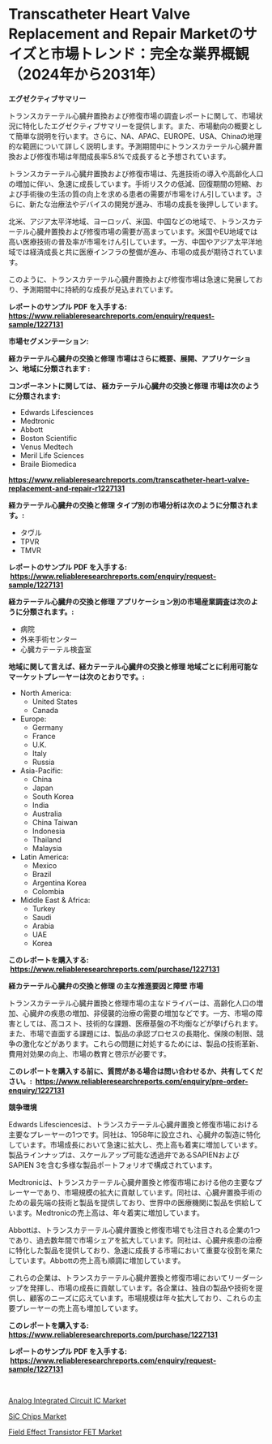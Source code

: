 <p><h1>Transcatheter Heart Valve Replacement and Repair Marketのサイズと市場トレンド：完全な業界概観（2024年から2031年）</h1></p><p><strong>エグゼクティブサマリー</strong></p>
<p><p>トランスカテーテル心臓弁置換および修復市場の調査レポートに関して、市場状況に特化したエグゼクティブサマリーを提供します。また、市場動向の概要として簡単な説明を行います。さらに、NA、APAC、EUROPE、USA、Chinaの地理的な範囲について詳しく説明します。予測期間中にトランスカテーテル心臓弁置換および修復市場は年間成長率5.8%で成長すると予想されています。</p><p>トランスカテーテル心臓弁置換および修復市場は、先進技術の導入や高齢化人口の増加に伴い、急速に成長しています。手術リスクの低減、回復期間の短縮、および手術後の生活の質の向上を求める患者の需要が市場をけん引しています。さらに、新たな治療法やデバイスの開発が進み、市場の成長を後押ししています。</p><p>北米、アジア太平洋地域、ヨーロッパ、米国、中国などの地域で、トランスカテーテル心臓弁置換および修復市場の需要が高まっています。米国やEU地域では高い医療技術の普及率が市場をけん引しています。一方、中国やアジア太平洋地域では経済成長と共に医療インフラの整備が進み、市場の成長が期待されています。</p><p>このように、トランスカテーテル心臓弁置換および修復市場は急速に発展しており、予測期間中に持続的な成長が見込まれています。</p></p>
<p><strong>レポートのサンプル PDF を入手する: <a href="https://www.reliableresearchreports.com/enquiry/request-sample/1227131">https://www.reliableresearchreports.com/enquiry/request-sample/1227131</a></strong></p>
<p><strong>市場セグメンテーション:</strong></p>
<p><strong> 経カテーテル心臓弁の交換と修理 市場はさらに概要、展開、アプリケーション、地域に分類されます :</strong></p>
<p><strong>コンポーネントに関しては、 経カテーテル心臓弁の交換と修理 市場は次のように分類されます: &nbsp;</strong></p>
<p><ul><li>Edwards Lifesciences</li><li>Medtronic</li><li>Abbott</li><li>Boston Scientific</li><li>Venus Medtech</li><li>Meril Life Sciences</li><li>Braile Biomedica</li></ul></p>
<p><strong><a href="https://www.reliableresearchreports.com/transcatheter-heart-valve-replacement-and-repair-r1227131">https://www.reliableresearchreports.com/transcatheter-heart-valve-replacement-and-repair-r1227131</a></strong></p>
<p><strong> 経カテーテル心臓弁の交換と修理 タイプ別の市場分析は次のように分類されます。:</strong></p>
<p><ul><li>タヴル</li><li>TPVR</li><li>TMVR</li></ul></p>
<p><strong>レポートのサンプル PDF を入手する: &nbsp;<a href="https://www.reliableresearchreports.com/enquiry/request-sample/1227131">https://www.reliableresearchreports.com/enquiry/request-sample/1227131</a></strong></p>
<p><strong> 経カテーテル心臓弁の交換と修理 アプリケーション別の市場産業調査は次のように分類されます。:</strong></p>
<p><ul><li>病院</li><li>外来手術センター</li><li>心臓カテーテル検査室</li></ul></p>
<p><strong>地域に関して言えば、経カテーテル心臓弁の交換と修理 地域ごとに利用可能なマーケットプレーヤーは次のとおりです。:</strong></p>
<p><ul>
    <li>
        North America:
        <ul>
            <li>United States</li>
            <li>Canada</li>
        </ul>
    </li>
    <li>
        Europe:
        <ul>
            <li>Germany</li>
            <li>France</li>
            <li>U.K.</li>
            <li>Italy</li>
            <li>Russia</li>
        </ul>
    </li>
    <li>
        Asia-Pacific:
        <ul>
            <li>China</li>
            <li>Japan</li>
            <li>South Korea</li>
            <li>India</li>
            <li>Australia</li>
            <li>China Taiwan</li>
            <li>Indonesia</li>
            <li>Thailand</li>
            <li>Malaysia</li>
        </ul>
    </li>
    <li>
        Latin America:
        <ul>
            <li>Mexico</li>
            <li>Brazil</li>
            <li>Argentina Korea</li>
            <li>Colombia</li>
        </ul>
    </li>
    <li>
        Middle East & Africa:
        <ul>
            <li>Turkey</li>
            <li>Saudi</li>
            <li>Arabia</li>
            <li>UAE</li>
            <li>Korea</li>
        </ul>
    </li>
    </ul></p>
<p><strong>このレポートを購入する: &nbsp;<a href="https://www.reliableresearchreports.com/purchase/1227131">https://www.reliableresearchreports.com/purchase/1227131</a></strong></p>
<p><strong>経カテーテル心臓弁の交換と修理 の主な推進要因と障壁 市場</strong></p>
<p><p>トランスカテーテル心臓弁置換と修理市場の主なドライバーは、高齢化人口の増加、心臓弁の疾患の増加、非侵襲的治療の需要の増加などです。一方、市場の障害としては、高コスト、技術的な課題、医療基盤の不均衡などが挙げられます。また、市場で直面する課題には、製品の承認プロセスの長期化、保険の制限、競争の激化などがあります。これらの問題に対処するためには、製品の技術革新、費用対効果の向上、市場の教育と啓示が必要です。</p></p>
<p><strong>このレポートを購入する前に、質問がある場合は問い合わせるか、共有してください。:&nbsp; <a href="https://www.reliableresearchreports.com/enquiry/pre-order-enquiry/1227131">https://www.reliableresearchreports.com/enquiry/pre-order-enquiry/1227131</a></strong></p>
<p><strong>競争環境</strong></p>
<p><p>Edwards Lifesciencesは、トランスカテーテル心臓弁置換と修復市場における主要なプレーヤーの1つです。同社は、1958年に設立され、心臓弁の製造に特化しています。市場成長において急速に拡大し、売上高も着実に増加しています。製品ラインナップは、スケールアップ可能な透過弁であるSAPIENおよびSAPIEN 3を含む多様な製品ポートフォリオで構成されています。</p><p>Medtronicは、トランスカテーテル心臓弁置換と修復市場における他の主要なプレーヤーであり、市場規模の拡大に貢献しています。同社は、心臓弁置換手術のための最先端の技術と製品を提供しており、世界中の医療機関に製品を供給しています。Medtronicの売上高は、年々着実に増加しています。</p><p>Abbottは、トランスカテーテル心臓弁置換と修復市場でも注目される企業の1つであり、過去数年間で市場シェアを拡大しています。同社は、心臓弁疾患の治療に特化した製品を提供しており、急速に成長する市場において重要な役割を果たしています。Abbottの売上高も順調に増加しています。</p><p>これらの企業は、トランスカテーテル心臓弁置換と修復市場においてリーダーシップを発揮し、市場の成長に貢献しています。各企業は、独自の製品や技術を提供し、顧客のニーズに応えています。市場規模は年々拡大しており、これらの主要プレーヤーの売上高も増加しています。</p></p>
<p><strong>このレポートを購入する: &nbsp; <a href="https://www.reliableresearchreports.com/purchase/1227131">https://www.reliableresearchreports.com/purchase/1227131</a></strong></p>
<p><strong>レポートのサンプル PDF を入手する: &nbsp;<a href="https://www.reliableresearchreports.com/enquiry/request-sample/1227131">https://www.reliableresearchreports.com/enquiry/request-sample/1227131</a></strong><strong></strong></p>
<p>&nbsp;</p>
<p><p><a href="https://circular-yam-9b9.notion.site/Analog-Integrated-Circuit-IC-Market-Size-and-Market-Trends-Complete-Industry-Overview-2024-to-2031-2d60f591dd8b47d9936d00a89acd6791">Analog Integrated Circuit IC Market</a></p><p><a href="https://copper-carbon-84f.notion.site/SiC-Chips-Market-Size-and-Market-Trends-Complete-Industry-Overview-2024-to-2031-02b67393412c492085e905989c05e853">SiC Chips Market</a></p><p><a href="https://cedar-agate-3da.notion.site/Field-Effect-Transistor-FET-Market-Outlook-Industry-Overview-and-Forecast-2024-to-2031-6a9c91a4693c4e5fbd1f5048e85659f2">Field Effect Transistor FET Market</a></p></p>